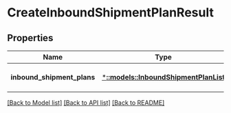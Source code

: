# CreateInboundShipmentPlanResult

## Properties
Name | Type | Description | Notes
------------ | ------------- | ------------- | -------------
**inbound_shipment_plans** | [***::models::InboundShipmentPlanList**](InboundShipmentPlanList.md) |  | [optional] [default to null]

[[Back to Model list]](../README.md#documentation-for-models) [[Back to API list]](../README.md#documentation-for-api-endpoints) [[Back to README]](../README.md)



